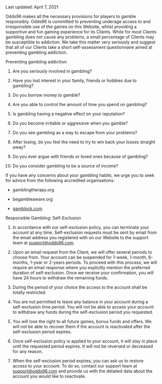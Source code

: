 Last updated: April 7, 2021

  

Odds96 makes all the necessary provisions for players to gamble responsibly. Odds96 is committed to preventing underage access to and irresponsible use of the games on this Website, whilst providing a supportive and fun gaming experience for its Clients. While for most Clients gambling does not cause any problems, a small percentage of Clients may be susceptible to addiction. We take this matter very seriously and suggest that all of our Clients take a short self-assessment questionnaire aimed at preventing gambling addiction.

  

Preventing gambling addiction:

1.  Are you seriously involved in gambling?
    
2.  Have you lost interest in your family, friends or hobbies due to gambling?
    
3.  Do you borrow money to gamble?
    
4.  Are you able to control the amount of time you spend on gambling?
    
5.  Is gambling having a negative effect on your reputation?
    
6.  Do you become irritable or aggressive when you gamble?
    
7.  Do you see gambling as a way to escape from your problems?
    
8.  After losing, do you feel the need to try to win back your losses straight away?
    
9.  Do you ever argue with friends or loved ones because of gambling?
    
10.  Do you consider gambling to be a source of income?
    

  

If you have any concerns about your gambling habits, we urge you to seek for advice from the following accredited organisations:

-   gamblingtherapy.org
    
-   begambleaware.org
    
-   [gamblock.com](http://www.gamblock.com/)
    

Responsible Gambling: Self-Exclusion

1.  In accordance with our self-exclusion policy, you can terminate your account at any time. Self-exclusion requests must be sent by email from the email address you registered with on our Website to the support team at [support@odds96.com](mailto:support@odds96.com).
    
2.  Upon an email request from the Client, we will offer several periods to choose from. Your account can be suspended for 1-week, 1-month, 6-months, 1-year or 2-years periods. To proceed with this process, we will require an email response where you explicitly mention the preferred duration of self-exclusion. Once we receive your confirmation, you will have 24 hours to withdraw the remaining funds.
    
3.  During the period of your choice the access to the account shall be totally restricted.
    
4.  You are not permitted to leave any balance in your account during a self-exclusion time period. You will not be able to access your account to withdraw any funds during the self-exclusion period you requested.
    
5.  You will lose the right to all future games, bonus funds and offers. We will not be able to recover them if the account is reactivated after the self-exclusion period expires.
    
6.  Once self-exclusion policy is applied to your account, it will stay in place until the requested period expires. It will not be reversed or decreased for any reason.
    
7.  When the self-exclusion period expires, you can ask us to restore access to your account. To do so, contact our support team at [support@odds96.com](mailto:support@odds96.com) and provide us with the detailed data about the account you would like to reactivate.
<!--stackedit_data:
eyJoaXN0b3J5IjpbMTYzOTI1OTE1MV19
-->